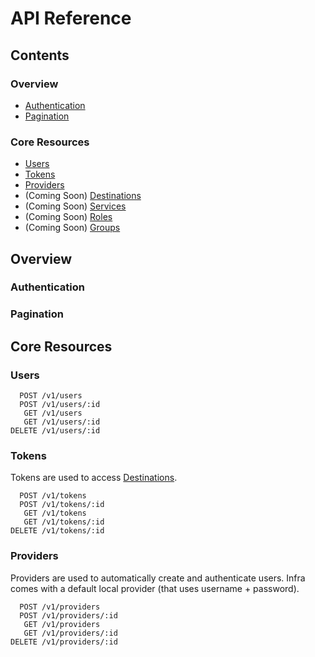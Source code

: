 # API Reference

## Contents

### Overview
- [Authentication](#authentication)
- [Pagination](#authentication)

### Core Resources
- [Users](#users)
- [Tokens](#tokens)
- [Providers](#providers)
- (Coming Soon) [Destinations](#destinations)
- (Coming Soon) [Services](#services)
- (Coming Soon) [Roles](#roles)
- (Coming Soon) [Groups](#groups)

## Overview

### Authentication

### Pagination

## Core Resources

### Users

```
  POST /v1/users
  POST /v1/users/:id
   GET /v1/users
   GET /v1/users/:id
DELETE /v1/users/:id
```

### Tokens

Tokens are used to access [Destinations](#destinations).

```
  POST /v1/tokens
  POST /v1/tokens/:id
   GET /v1/tokens
   GET /v1/tokens/:id
DELETE /v1/tokens/:id
```

### Providers

Providers are used to automatically create and authenticate users. Infra comes with a default local provider (that uses username + password).

```
  POST /v1/providers
  POST /v1/providers/:id
   GET /v1/providers
   GET /v1/providers/:id
DELETE /v1/providers/:id
```
